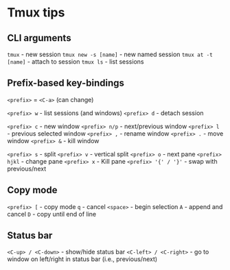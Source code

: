 # Tmux tips

## CLI arguments

`tmux` - new session
`tmux new -s [name]` - new named session
`tmux at -t [name]` - attach to session
`tmux ls` - list sessions

## Prefix-based key-bindings

`<prefix>` = `<C-a>` (can change)

`<prefix> w` - list sessions (and windows)
`<prefix> d` - detach session

`<prefix> c` - new window
`<prefix> n/p` - next/previous window
`<prefix> l` - previous selected window
`<prefix> ,` - rename window
`<prefix> .` - move window
`<prefix> &` - kill window

`<prefix> s` - split
`<prefix> v` - vertical split
`<prefix> o` - next pane
`<prefix> hjkl` - change pane
`<prefix> x` - Kill pane
`<prefix> '{' / '}'` - swap with previous/next

## Copy mode

`<prefix> [` - copy mode
`q` - cancel
`<space>` - begin selection
`A` - append and cancel
`D` - copy until end of line

## Status bar

`<C-up> / <C-down>` - show/hide status bar
`<C-left> / <C-right>` - go to window on left/right in status bar (i.e., previous/next)
